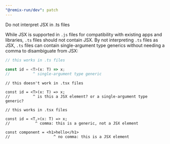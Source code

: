 ```yaml
---
"@remix-run/dev": patch
---
```


Do not interpret JSX in .ts files

While JSX is supported in `.js` files for compatibility with existing apps and libraries,
`.ts` files should not contain JSX. By not interpreting `.ts` files as JSX, `.ts` files
can contain single-argument type generics without needing a comma to disambiguate from JSX:

```ts
// this works in .ts files

const id = <T>(x: T) => x;
//          ^ single-argument type generic
```

```tsx
// this doesn't work in .tsx files

const id = <T>(x: T) => x;
//          ^ is this a JSX element? or a single-argument type generic?
```

```tsx
// this works in .tsx files

const id = <T,>(x: T) => x;
//           ^ comma: this is a generic, not a JSX element

const component = <h1>hello</h1>
//                   ^ no comma: this is a JSX element
```
